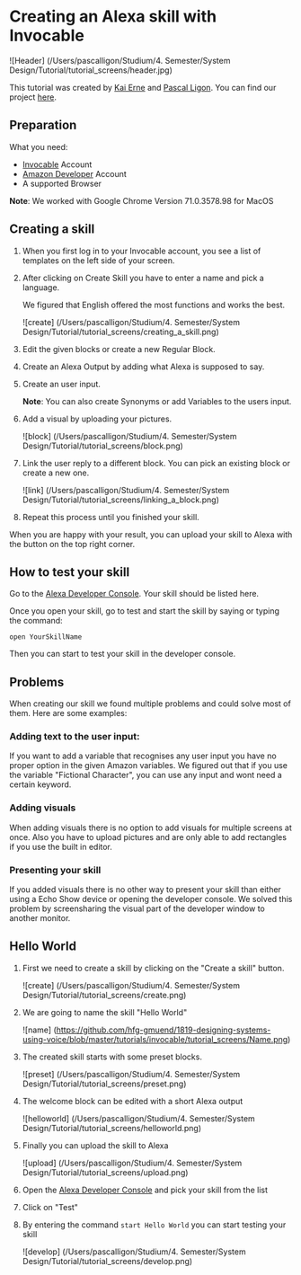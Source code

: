 # Creating an Alexa skill with Invocable

![Header] (/Users/pascalligon/Studium/4. Semester/System Design/Tutorial/tutorial_screens/header.jpg)

This tutorial was created by [Kai Erne](https://kaierne.de) and [Pascal Ligon](http://pascalligon.de).
You can find our project [here](https://app.invocable.com/shared/projects/53308675d06c3831b223a9ca99f10d43a1963705).
## Preparation

What you need:


* [Invocable](https://www.invocable.com/) Account  
* [Amazon Developer](https://developer.amazon.com/) Account  
* A supported Browser

**Note**: We worked with Google Chrome Version 71.0.3578.98 for MacOS

## Creating a skill

1.  When you first log in to your Invocable account, you see a list of templates on the left side of your screen. 

2. After clicking on Create Skill you have to enter a name and pick a language.

	We figured that English offered the most functions and works the best.
	
	![create] (/Users/pascalligon/Studium/4. Semester/System Design/Tutorial/tutorial_screens/creating_a_skill.png)

3. Edit the given blocks or create a new Regular Block.

4. Create an Alexa Output by adding what Alexa is supposed to say.

5. Create an user input.

	**Note**: You can also create Synonyms or add Variables to the users input.

6. Add a visual by uploading your pictures.
	
	![block] (/Users/pascalligon/Studium/4. Semester/System Design/Tutorial/tutorial_screens/block.png)

7. Link the user reply to a different block. You can pick an existing block or create a new one.
	
	![link] (/Users/pascalligon/Studium/4. Semester/System Design/Tutorial/tutorial_screens/linking_a_block.png)

8. Repeat this process until you finished your skill.

When you are happy with your result, you can upload your skill to Alexa with the button on the top right corner.

## How to test your skill

Go to the [Alexa Developer Console](https://developer.amazon.com/alexa/console/ask). Your skill should be listed here.

Once you open your skill, go to test and start the skill by saying or typing the command:

`open YourSkillName`

Then you can start to test your skill in the developer console.

## Problems
When creating our skill we found multiple problems and could solve most of them. Here are some examples:

### Adding text to the user input:
If you want to add a variable that recognises any user input you have no proper option in the given Amazon variables.
We figured out that if you use the variable "Fictional Character", you can use any input and wont need a certain keyword.

### Adding visuals
When adding visuals there is no option to add visuals for multiple screens at once. Also you have to upload pictures and are only able to add rectangles if you use the built in editor.

### Presenting your skill
If you added visuals there is no other way to present your skill than either using a Echo Show device or opening the developer console. We solved this problem by screensharing the visual part of the developer window to another monitor.


## Hello World

1. First we need to create a skill by clicking on the "Create a skill" button.  

	![create] (/Users/pascalligon/Studium/4. Semester/System Design/Tutorial/tutorial_screens/create.png)

2. We are going to name the skill "Hello World"

	![name] (https://github.com/hfg-gmuend/1819-designing-systems-using-voice/blob/master/tutorials/invocable/tutorial_screens/Name.png)

3. The created skill starts with some preset blocks.

	![preset] (/Users/pascalligon/Studium/4. Semester/System Design/Tutorial/tutorial_screens/preset.png)

4. The welcome block can be edited with a short Alexa output

	![helloworld] (/Users/pascalligon/Studium/4. Semester/System Design/Tutorial/tutorial_screens/helloworld.png)
	
5. Finally you can upload the skill to Alexa
	
	![upload] (/Users/pascalligon/Studium/4. Semester/System Design/Tutorial/tutorial_screens/upload.png)
	
6. Open the [Alexa Developer Console](https://developer.amazon.com/alexa/console/ask) and pick your skill from the list

7. Click on "Test"

8. By entering the command `start Hello World` you can start testing your skill
	
	![develop] (/Users/pascalligon/Studium/4. Semester/System Design/Tutorial/tutorial_screens/develop.png)
